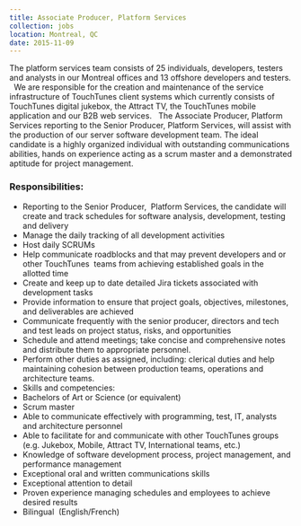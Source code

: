 ```yaml
---
title: Associate Producer, Platform Services
collection: jobs
location: Montreal, QC
date: 2015-11-09
---
```


The platform services team consists of 25 individuals, developers, testers and analysts in our Montreal offices and 13 offshore developers and testers.
 
We are responsible for the creation and maintenance of the service infrastructure of TouchTunes client systems which currently consists of TouchTunes digital jukebox, the Attract TV, the TouchTunes mobile application and our B2B web services.
 
The Associate Producer, Platform Services reporting to the Senior Producer, Platform Services, will assist with the production of our server software development team. The ideal candidate is a highly organized individual with outstanding communications abilities, hands on experience acting as a scrum master and a demonstrated aptitude for project management. 


### Responsibilities:

- Reporting to the Senior Producer,  Platform Services, the candidate will create and track schedules for software analysis, development, testing and delivery
- Manage the daily tracking of all development activities
- Host daily SCRUMs
- Help communicate roadblocks and that may prevent developers and or other TouchTunes  teams from achieving established goals in the allotted time
- Create and keep up to date detailed Jira tickets associated with development tasks
- Provide information to ensure that project goals, objectives, milestones, and deliverables are achieved
- Communicate frequently with the senior producer, directors and tech and test leads on project status, risks, and opportunities
- Schedule and attend meetings; take concise and comprehensive notes and distribute them to appropriate personnel.
- Perform other duties as assigned, including: clerical duties and help maintaining cohesion between production teams, operations and architecture teams.
- Skills and competencies:
- Bachelors of Art or Science (or equivalent)
- Scrum master
- Able to communicate effectively with programming, test, IT, analysts and architecture personnel
- Able to facilitate for and communicate with other TouchTunes groups (e.g. Jukebox, Mobile, Attract TV, International teams, etc.)
- Knowledge of software development process, project management, and performance management
- Exceptional oral and written communications skills
- Exceptional attention to detail
- Proven experience managing schedules and employees to achieve desired results
- Bilingual  (English/French)